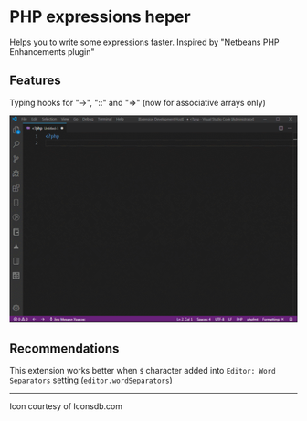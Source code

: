 # PHP expressions heper

Helps you to write some expressions faster. Inspired by "Netbeans PHP Enhancements plugin"

## Features

Typing hooks for "->", "::" and "=>" (now for associative arrays only)

![demo](https://github.com/mikbox74/php-expressions-helper/raw/master/demo.gif)


## Recommendations

This extension works better when `$` character added into `Editor: Word Separators` setting (`editor.wordSeparators`)

_________________

Icon courtesy of Iconsdb.com